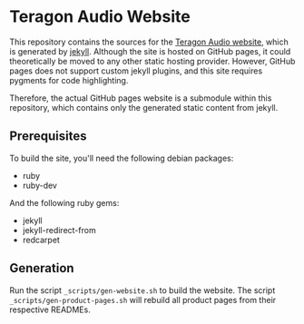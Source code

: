 Teragon Audio Website
=====================

This repository contains the sources for the [Teragon Audio website][teragon],
which is generated by [jekyll][jekyll]. Although the site is hosted on GitHub
pages, it could theoretically be moved to any other static hosting provider.
However, GitHub pages does not support custom jekyll plugins, and this site
requires pygments for code highlighting.

Therefore, the actual GitHub pages website is a submodule within this
repository, which contains only the generated static content from jekyll.


Prerequisites
-------------

To build the site, you'll need the following debian packages:

 * ruby
 * ruby-dev

And the following ruby gems:

 * jekyll
 * jekyll-redirect-from
 * redcarpet


Generation
----------

Run the script `_scripts/gen-website.sh` to build the website. The script
`_scripts/gen-product-pages.sh` will rebuild all product pages from their
respective READMEs.


[teragon]: http://teragonaudio.com
[jekyll]: http://jekyllrb.com
